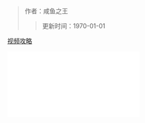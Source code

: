 > 作者：咸鱼之王
>> 更新时间：1970-01-01

[视频攻略](https://www.bilibili.com/video/BV1Q7411R7H6)

<iframe src="//player.bilibili.com/player.html?aid=97434514&bvid=BV1Q7411R7H6&cid=167003529&page=1" scrolling="no" border="0" frameborder="no" framespacing="0" allowfullscreen="true"> </iframe>

<div id="gitalk-container"></div>
<link rel="stylesheet" href="https://unpkg.com/gitalk/dist/gitalk.css">
<script src="https://unpkg.com/gitalk@latest/dist/gitalk.min.js"></script> 
<script src="/empire/js/library.js"></script> 
<script type="text/javascript">setTitle("视频攻略 - 月河战场");</script>
        